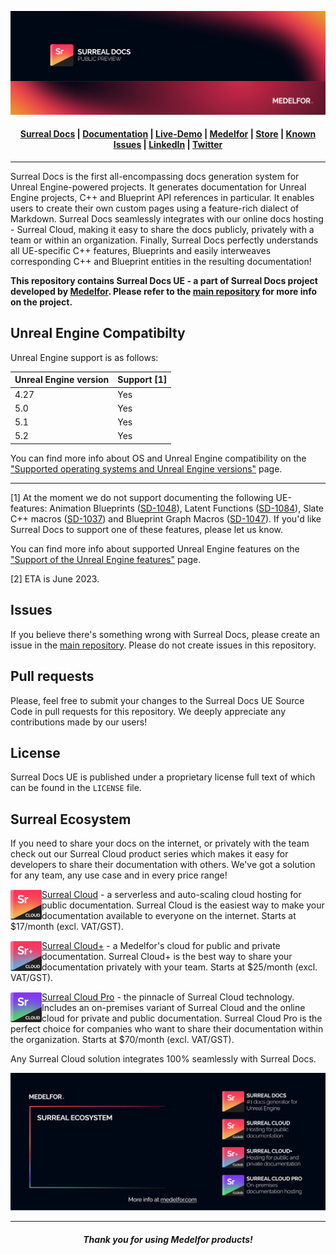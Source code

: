 ![Surreal Docs Banner](readme/SurrealDocsBanner.png)

<h4 align="center">
<a href="https://github.com/medelfor/surreal-docs">Surreal Docs</a> |
<a href="https://docs.medelfor.com/medelfor/surreal-docs">Documentation</a> |
<a href="https://surrealdocs.com/medelfor/showcase-1">Live-Demo</a> | 
<a href="https://medelfor.com">Medelfor</a> |
<a href="https://store.medelfor.com">Store</a> |
<a href="https://issues.internal.medelfor.com/youtrack/issues?q=project:%20%7BSurreal%20Docs%7D">Known Issues</a> |
<a href="https://www.linkedin.com/company/medelfor/">LinkedIn</a> |
<a href="https://twitter.com/medelfor">Twitter</a>
</h4>

***

Surreal Docs is the first all-encompassing docs generation system for Unreal Engine-powered projects. It generates documentation for Unreal Engine projects, C++ and Blueprint API references in particular. It enables users to create their own custom pages using a feature-rich dialect of Markdown. Surreal Docs seamlessly integrates with our online docs hosting - Surreal Cloud, making it easy to share the docs publicly, privately with a team or within an organization. Finally, Surreal Docs perfectly understands all UE-specific C++ features, Blueprints and easily interweaves corresponding C++ and Blueprint entities in the resulting documentation! 

**This repository contains Surreal Docs UE - a part of Surreal Docs project developed by [Medelfor](https://medelfor.com "Medelfor"). Please refer to the [main repository](https://github.com/medelfor/surreal-docs "Main Surreal Docs repository") for more info on the project.**

## Unreal Engine Compatibilty

Unreal Engine support is as follows:

| Unreal Engine version | Support [1] |
|-----------------------|-------------|
| 4.27                  | Yes         |
| 5.0                   | Yes         |
| 5.1                   | Yes         |
| 5.2                   | Yes         |

You can find more info about OS and Unreal Engine compatibility on the ["Supported operating systems and Unreal Engine versions"](https://docs.medelfor.com/medelfor/surreal-docs/latest/en-US/docs/os-and-ue-support "Supported operating systems and Unreal Engine versions") page.

***
[1] At the moment we do not support documenting the following UE-features:
Animation Blueprints 
([SD-1048](https://issues.internal.medelfor.com/youtrack/issue/SD-1048/Add-support-for-animation-BPs "Animation BPs")),
Latent Functions 
([SD-1084](https://issues.internal.medelfor.com/youtrack/issue/SD-1084/Add-support-of-latent-functions "Latent Functions")),
Slate C++ macros 
([SD-1037](https://issues.internal.medelfor.com/youtrack/issue/SD-1037/Add-support-for-Slate-macros "Slate macros"))
and Blueprint Graph Macros
([SD-1047](https://issues.internal.medelfor.com/youtrack/issue/SD-1047/Add-support-for-graph-macros-macros-library "Blueprint Macros")).
If you'd like Surreal Docs to support one of these features, please let us know.

You can find more info about supported Unreal Engine features on the ["Support of the Unreal Engine features"](https://docs.medelfor.com/medelfor/surreal-docs/latest/en-US/docs/ue-features-support "Support of the Unreal Engine features") page.

[2] ETA is June 2023.

## Issues

If you believe there's something wrong with Surreal Docs, please create an
issue in the [main repository](https://github.com/medelfor/surreal-docs "Main Surreal Docs repository"). Please do not create issues in this repository.

## Pull requests

Please, feel free to submit your changes to the Surreal Docs UE Source
Code in pull requests for this repository. We deeply appreciate any contributions made by
our users!

## License

Surreal Docs UE is published under a proprietary license full text of which can be
found in the `LICENSE` file.

## Surreal Ecosystem

If you need to share your docs on the internet, or privately with the team 
check out our Surreal Cloud product series which makes it easy for developers
to share their documentation with others. We've got a solution for any team,
any use case and in every price range!

<img src="readme/SurrealDocsCloud50.png" align="left"/>

[Surreal Cloud](https://medelfor.com/#surreal-cloud "Surreal Cloud") - a
serverless and auto-scaling cloud hosting for public documentation. Surreal
Cloud is the easiest way to make your documentation available to everyone on
the internet. Starts at $17/month (excl. VAT/GST).

<img src="readme/SurrealDocsCloudPlus50.png" align="left"/>

[Surreal Cloud+](https://medelfor.com/#surreal-cloud-plus "Surreal Cloud+") -
a Medelfor's cloud for public and private documentation. Surreal
Cloud+ is the best way to share your documentation privately with your team.
Starts at $25/month (excl. VAT/GST).

<img src="readme/SurrealDocsCloudPro50.png" align="left"/>

[Surreal Cloud Pro](https://medelfor.com/#surreal-cloud-pro "Surreal Cloud Pro") -
the pinnacle of Surreal Cloud technology. Includes an on-premises variant
of Surreal Cloud and the online cloud for private and public documentation.
Surreal Cloud Pro is the perfect choice for companies who want to share their
documentation within the organization. Starts at $70/month (excl. VAT/GST).

Any Surreal Cloud solution integrates 100% seamlessly with Surreal Docs.

![Surreal Ecosystem Promo Banner](readme/SurrealDocsSampleDocsPromo.png)

***

<h5 align="center">Thank you for using Medelfor products!</h5>
